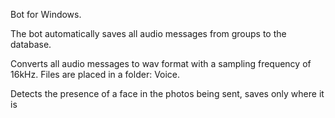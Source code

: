 Bot for Windows.

The bot automatically saves all audio messages from groups to the database.

Converts all audio messages to wav format with a sampling frequency of 16kHz. Files are placed in a folder: Voice.

Detects the presence of a face in the photos being sent, saves only where it is
